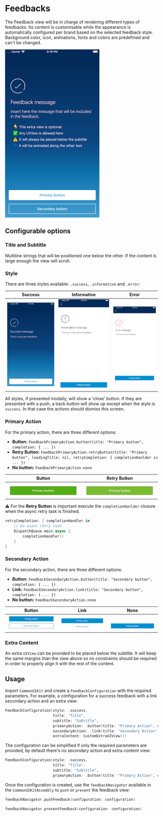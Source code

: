#  Feedbacks

The Feedback view will be in charge of rendering different types of feedbacks. Its content is customisable while the appearance is automatically configured per brand based on the selected feedback style. Background color, icon, animations, fonts and colors are predefined and can't be changed.

![custom](./docs/images/sample.png)


## Configurable options

### Title and Subtitle

Multiline strings that will be positioned one below the other. If the content is large enough the view will scroll.

### Style

There are three styles available: `.success`, `.informative` and `.error`:

| Success     | Informative     | Error     |
|-------------|-----------------|-----------|
| ![custom](./docs/images/success.png) | ![custom](./docs/images/informative.png) | ![custom](./docs/images/error.png) |

All styles, if presented modally, will show a 'close' button. If they are presented with a push, a back button will show up except when the style is `success`. In that case the actions should dismiss this screen.

### Primary Action

For the primary action, there are three different options: 

- **Button:** `FeedbackPrimaryAction.button(title: "Primary button", completion: { ... })`
- **Retry Button:** `FeedbackPrimaryAction.retryButton(title: "Primary button", loadingTitle: nil, retryCompletion: { completionHanlder in ... })`
- **No button:** `FeedbackPrimaryAction.none`

| Button    | Retry Button     |
|-------------|-----------------|
| ![custom](./docs/images/primary-button.jpg) | ![custom](./docs/images/primary-retry.gif)  |

⚠️ For the **Retry Button** is important execute the `completionHanlder` closure when the async retry task is finished.
```swift
retryCompletion: { completionHandler in
    // Do async retry task
    DispatchQueue.main.async {
        completionHandler()
    }
}
```

### Secondary Action

For the secondary action, there are three different options: 

- **Button:** `FeedbackSecondaryAction.button(title: "Secondary button", completion: { ... })`
- **Link:** `FeedbackSecondaryAction.link(title: "Secondary button", completion: { ... })`
- **No button:** `FeedbackSecondaryAction.none`

| Button    | Link     | None |
|-------------|-----------------|-----------|
| ![custom](./docs/images/secondary-button.png) | ![custom](./docs/images/secondary-link.png)  | ![custom](./docs/images/secondary-none.png) |

### Extra Content

An extra `UIView` can be provided to be placed below the subtitle. It will keep the same margins than the view above so no constraints should be required in order to properly align it with the rest of the content.

## Usage

Import `CommonUIKit` and create a `FeedbackConfiguration` with the required parameters. For example, a configuration for a success feedback with a link secondary action and an extra view:

```swift
FeedbackConfiguration(style: .success,
                      title: "Title",
                      subtitle: "Subtitle",
                      primaryAction: .button(title: "Primary Action", completion:{ ... }),
                      secondaryAction: .link(title: "Secondary Action", completion:{ ... }),
                      extraContent: CustomExtraUIView())
```

The configuration can be simplified if only the required parameters are provided, by default there's no secondary action and extra content view:

```swift
FeedbackConfiguration(style: .success,
                      title: "Title",
                      subtitle: "Subtitle",
                      primaryAction: .button(title: "Primary Action", completion:{ ... }))
```

Once the configuration is created, use the `feedbackNavigator` available in the `CommonUIKitAssembly` to `push` or `present` the feedback view:

```swift
feedbackNavigator.pushFeedback(configuration: configuration)
```

```swift
feedbackNavigator.presentFeedback(configuration: configuration)
```





